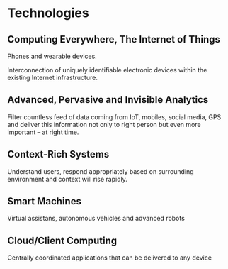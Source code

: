 # Technologies


## Computing Everywhere, The Internet of Things

Phones and wearable devices.

Interconnection of uniquely identifiable electronic devices within the existing Internet infrastructure.

## Advanced, Pervasive and Invisible Analytics

Filter countless feed of data coming from IoT, mobiles, social media, GPS and deliver this information not only to right person but even more important – at right time.

## Context-Rich Systems

Understand users, respond appropriately based on surrounding environment and context will rise rapidly.

## Smart Machines

Virtual assistans, autonomous vehicles and advanced robots

## Cloud/Client Computing

Centrally coordinated applications that can be delivered to any device



